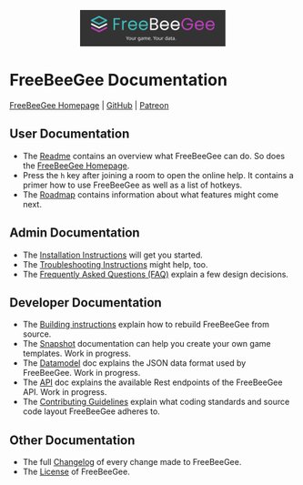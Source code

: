 <p align="center">
  <img width="256" src="FreeBeeGee-logo.svg">
</p>

# FreeBeeGee Documentation

[FreeBeeGee Homepage](https://freebeegee.org/) | [GitHub](https://github.com/ludus-leonis/FreeBeeGee) | [Patreon](https://www.patreon.com/LudusLeonis)

## User Documentation

* The [Readme](../README.md) contains an overview what FreeBeeGee can do. So does the [FreeBeeGee Homepage](https://freebeegee.org/).
* Press the `h` key after joining a room to open the online help. It contains a primer how to use FreeBeeGee as well as a list of hotkeys.
* The [Roadmap](roadmap.md) contains information about what features might come next.

## Admin Documentation

* The [Installation Instructions](INSTALL.md) will get you started.
* The [Troubleshooting Instructions](troubleshooting.md) might help, too.
* The [Frequently Asked Questions (FAQ)](FAQ.md) explain a few design decisions.

## Developer Documentation

* The [Building instructions](build.md) explain how to rebuild FreeBeeGee from source.
* The [Snapshot](snapshots.md) documentation can help you create your own game templates. Work in progress.
* The [Datamodel](datamodel.md) doc explains the JSON data format used by FreeBeeGee. Work in progress.
* The [API](api.md) doc explains the available Rest endpoints of the FreeBeeGee API. Work in progress.
* The [Contributing Guidelines](../CONTRIBUTING.md) explain what coding standards and source code layout FreeBeeGee adheres to.

## Other Documentation

* The full [Changelog](../CHANGELOG.md) of every change made to FreeBeeGee.
* The [License](../LICENSE.md) of FreeBeeGee.
